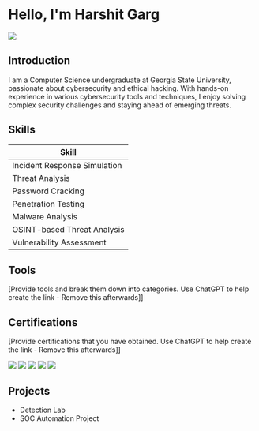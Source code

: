 # Hello, I'm Harshit Garg
<a href="https://linkedin.com/in/harshitgarg-cs/"><img src="https://img.shields.io/badge/-LinkedIn-0072b1?&style=for-the-badge&logo=linkedin&logoColor=white" /></a>

## Introduction

I am a Computer Science undergraduate at Georgia State University, passionate about cybersecurity and ethical hacking. With hands-on experience in various cybersecurity tools and techniques, I enjoy solving complex security challenges and staying ahead of emerging threats.

## Skills

| Skill                        |              
|------------------------------|
| Incident Response Simulation |             
| Threat Analysis              |            
| Password Cracking            |
| Penetration Testing          |                 
| Malware Analysis             |               
| OSINT-based Threat Analysis  |                
| Vulnerability Assessment     |                 

## Tools
[Provide tools and break them down into categories. Use ChatGPT to help create the link - Remove this afterwards]]

## Certifications
[Provide certifications that you have obtained. Use ChatGPT to help create the link - Remove this afterwards]]
<div>
<img src="https://img.shields.io/badge/-Security%2B-FF0000?&style=for-the-badge&logo=CompTIA&logoColor=white" />
<img src="https://img.shields.io/badge/-Network%2B-007ACC?&style=for-the-badge&logo=CompTIA&logoColor=white" />
<img src="https://img.shields.io/badge/-A%2B-4D4D4D?&style=for-the-badge&logo=CompTIA&logoColor=white" />
<img src="https://img.shields.io/badge/-CDSA-006400?&style=for-the-badge&logoColor=white" />
<img src="https://img.shields.io/badge/-CCD-000080?&style=for-the-badge&logoColor=white" />
</div>

## Projects
- Detection Lab
- SOC Automation Project
